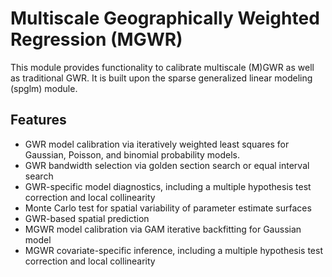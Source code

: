 **M**ultiscale **G**eographically **W**eighted **R**egression (MGWR)
=======================================

This module provides functionality to calibrate multiscale (M)GWR as well as traditional GWR. It is
built upon the sparse generalized linear modeling (spglm) module. 

Features
--------

- GWR model calibration via iteratively weighted least squares for Gaussian,
  Poisson, and binomial probability models.
- GWR bandwidth selection via golden section search or equal interval search
- GWR-specific model diagnostics, including a multiple hypothesis test
  correction and local collinearity
- Monte Carlo test for spatial variability of parameter estimate surfaces
- GWR-based spatial prediction
- MGWR model calibration via GAM iterative backfitting for Gaussian model
- MGWR covariate-specific inference, including a multiple hypothesis test
  correction and local collinearity   

